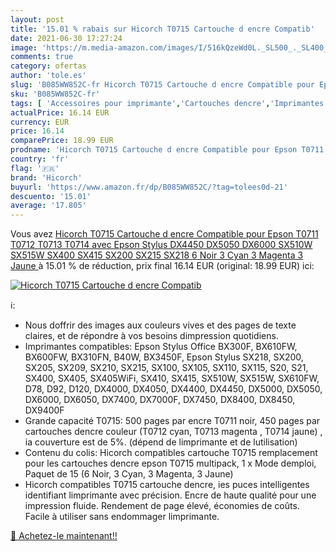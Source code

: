 ```yaml
---
layout: post
title: '15.01 % rabais sur Hicorch T0715 Cartouche d encre Compatib'
date: 2021-06-30 17:27:24
image: 'https://m.media-amazon.com/images/I/516kQzeWd0L._SL500_._SL400_.jpg'
comments: true
category: ofertas
author: 'tole.es'
slug: 'B085WW852C-fr Hicorch T0715 Cartouche d encre Compatible pour Epson...'
sku: 'B085WW852C-fr'
tags: [ 'Accessoires pour imprimante','Cartouches dencre','Imprimantes et accessoires','Informatique','hicorch', ]
actualPrice: 16.14 EUR
currency: EUR
price: 16.14
comparePrice: 18.99 EUR
prodname: 'Hicorch T0715 Cartouche d encre Compatible pour Epson T0711 T0712 T0713 T0714 avec Epson Stylus DX4450 DX5050 DX6000 SX510W SX515W SX400 SX415 SX200 SX215 SX218  6 Noir 3 Cyan 3 Magenta 3 Jaune '
country: 'fr'
flag: '🇫🇷'
brand: 'Hicorch'
buyurl: 'https://www.amazon.fr/dp/B085WW852C/?tag=tolees0d-21'
descuento: '15.01'
average: '17.805'
---
```


Vous avez [Hicorch T0715 Cartouche d encre Compatible pour Epson T0711 T0712 T0713 T0714 avec Epson Stylus DX4450 DX5050 DX6000 SX510W SX515W SX400 SX415 SX200 SX215 SX218  6 Noir 3 Cyan 3 Magenta 3 Jaune ](https://www.amazon.fr/dp/B085WW852C/?tag=tolees0d-21)  à  15.01 % de réduction, prix final  16.14 EUR (original: 18.99 EUR) ici:

[![Hicorch T0715 Cartouche d encre Compatib](https://m.media-amazon.com/images/I/516kQzeWd0L._SL500_._SL400_.jpg)](https://www.amazon.fr/dp/B085WW852C/?tag=tolees0d-21)

ℹ️:

- Nous doffrir des images aux couleurs vives et des pages de texte claires, et de répondre à vos besoins dimpression quotidiens.
- Imprimantes compatibles: Epson Stylus Office BX300F, BX610FW, BX600FW, BX310FN, B40W, BX3450F, Epson Stylus SX218, SX200, SX205, SX209, SX210, SX215, SX100, SX105, SX110, SX115, S20, S21, SX400, SX405, SX405WiFi, SX410, SX415, SX510W, SX515W, SX610FW, D78, D92, D120, DX4000, DX4050, DX4400, DX4450, DX5000, DX5050, DX6000, DX6050, DX7400, DX7000F, DX7450, DX8400, DX8450, DX9400F
- Grande capacité T0715: 500 pages par encre T0711 noir, 450 pages par cartouches dencre couleur (T0712 cyan, T0713 magenta , T0714 jaune) , ia couverture est de 5%. (dépend de limprimante et de lutilisation)
- Contenu du colis: Hicorch compatibles cartouche T0715 remplacement pour les cartouches dencre epson T0715 multipack, 1 x Mode demploi, Paquet de 15 (6 Noir, 3 Cyan, 3 Magenta, 3 Jaune)
- Hicorch compatibles T0715 cartouche dencre, ies puces intelligentes identifiant limprimante avec précision. Encre de haute qualité pour une impression fluide. Rendement de page élevé, économies de coûts. Facile à utiliser sans endommager limprimante.

[🛒 Achetez-le maintenant!!](https://www.amazon.fr/dp/B085WW852C/?tag=tolees0d-21)
